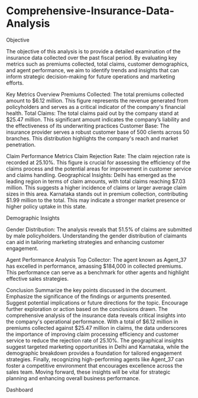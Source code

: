 # Comprehensive-Insurance-Data-Analysis


Objective

The objective of this analysis is to provide a detailed examination of the insurance data collected over the past fiscal period. By evaluating key metrics such as premiums collected, total claims, customer demographics, and agent performance, we aim to identify trends and insights that can inform strategic decision-making for future operations and marketing efforts.

Key Metrics Overview
Premiums Collected: The total premiums collected amount to $6.12 million. This figure represents the revenue generated from policyholders and serves as a critical indicator of the company's financial health.
Total Claims: The total claims paid out by the company stand at $25.47 million. This significant amount indicates the company’s liability and the effectiveness of its underwriting practices
Customer Base: The insurance provider serves a robust customer base of 500 clients across 50 branches. This distribution highlights the company's reach and market penetration.

Claim Performance Metrics
Claim Rejection Rate: The claim rejection rate is recorded at 25.10%. This figure is crucial for assessing the efficiency of the claims process and the potential areas for improvement in customer service and claims handling.
Geographical Insights:
Delhi has emerged as the leading region in terms of claim amounts, with total claims reaching $7.03 million. This suggests a higher incidence of claims or larger average claim sizes in this area.
Karnataka stands out in premium collection, contributing $1.99 million to the total. This may indicate a stronger market presence or higher policy uptake in this state.

Demographic Insights

Gender Distribution: The analysis reveals that 51.5% of claims are submitted by male policyholders. Understanding the gender distribution of claimants can aid in tailoring marketing strategies and enhancing customer engagement.

Agent Performance Analysis
Top Collector: The agent known as Agent_37 has excelled in performance, amassing $184,000 in collected premiums. This performance can serve as a benchmark for other agents and highlight effective sales strategies.

Conclusion
Summarize the key points discussed in the document.
Emphasize the significance of the findings or arguments presented.
Suggest potential implications or future directions for the topic.
Encourage further exploration or action based on the conclusions drawn.
The comprehensive analysis of the insurance data reveals critical insights into the company's operational performance. With a total of $6.12 million in premiums collected against $25.47 million in claims, the data underscores the importance of improving claim processing efficiency and customer service to reduce the rejection rate of 25.10%. The geographical insights suggest targeted marketing opportunities in Delhi and Karnataka, while the demographic breakdown provides a foundation for tailored engagement strategies. Finally, recognizing high-performing agents like Agent_37 can foster a competitive environment that encourages excellence across the sales team. Moving forward, these insights will be vital for strategic planning and enhancing overall business performance.







Dashboard

